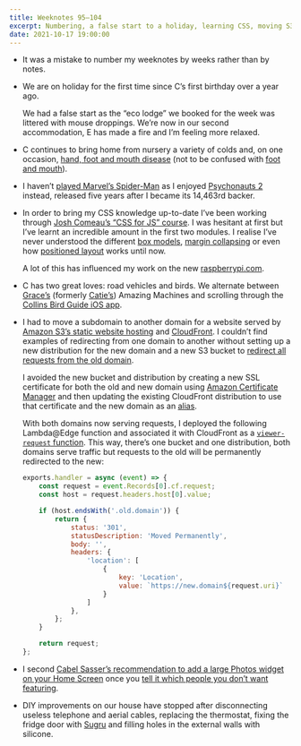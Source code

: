 ```yaml
---
title: Weeknotes 95–104
excerpt: Numbering, a false start to a holiday, learning CSS, moving S3 static websites and end to DIY.
date: 2021-10-17 19:00:00
---
```

- It was a mistake to number my weeknotes by weeks rather than by notes.
- We are on holiday for the first time since C’s first birthday over a year ago.
	
    We had a false start as the “eco lodge” we booked for the week was littered with mouse droppings. We’re now in our second accommodation, E has made a fire and I’m feeling more relaxed.
- C continues to bring home from nursery a variety of colds and, on one occasion, [hand, foot and mouth disease](https://www.nhs.uk/conditions/hand-foot-mouth-disease/) (not to be confused with [foot and mouth](https://www.gov.uk/guidance/foot-and-mouth-disease)).
- I haven’t [played Marvel’s Spider-Man](/2021/08/15/weeknotes-83-94/) as I enjoyed [Psychonauts 2](https://www.doublefine.com/games/psychonauts-2) instead, released five years after I became its 14,463rd backer.
- In order to bring my CSS knowledge up-to-date I’ve been working through [Josh Comeau’s “CSS for JS” course](https://css-for-js.dev/). I was hesitant at first but I’ve learnt an incredible amount in the first two modules. I realise I’ve never understood the different [box models](https://developer.mozilla.org/en-US/docs/Learn/CSS/Building_blocks/The_box_model), [margin collapsing](https://developer.mozilla.org/en-US/docs/Web/CSS/CSS_Box_Model/Mastering_margin_collapsing) or even how [positioned layout](https://developer.mozilla.org/en-US/docs/Learn/CSS/CSS_layout/Positioning) works until now.

    A lot of this has influenced my work on the new [raspberrypi.com](https://www.raspberrypi.com/).
- C has two great loves: road vehicles and birds. We alternate between [Grace’s](https://www.bbc.co.uk/programmes/m0009mbx) (formerly [Catie’s](https://www.bbc.co.uk/programmes/p06m8m6y)) Amazing Machines and scrolling through the [Collins Bird Guide iOS app](https://apps.apple.com/gb/app/collins-bird-guide/id868827305).
- I had to move a subdomain to another domain for a website served by [Amazon S3’s static website hosting](https://docs.aws.amazon.com/AmazonS3/latest/userguide/WebsiteHosting.html) and [CloudFront](https://aws.amazon.com/cloudfront/). I couldn’t find examples of redirecting from one domain to another without setting up a new distribution for the new domain and a new S3 bucket to [redirect all requests from the old domain](https://docs.aws.amazon.com/AmazonS3/latest/userguide/how-to-page-redirect.html#redirect-endpoint-host).

    I avoided the new bucket and distribution by creating a new SSL certificate for both the old and new domain using [Amazon Certificate Manager](https://aws.amazon.com/certificate-manager/) and then updating the existing CloudFront distribution to use that certificate and the new domain as an [alias](https://docs.aws.amazon.com/AmazonCloudFront/latest/DeveloperGuide/CNAMEs.html#CreatingCNAME).
	
    With both domains now serving requests, I deployed the following Lambda@Edge function and associated it with CloudFront as a [`viewer-request` function](https://docs.aws.amazon.com/AmazonCloudFront/latest/DeveloperGuide/lambda-cloudfront-trigger-events.html). This way, there’s one bucket and one distribution, both domains serve traffic but requests to the old will be permanently redirected to the new:

    ```javascript
    exports.handler = async (event) => {
        const request = event.Records[0].cf.request;
        const host = request.headers.host[0].value;

        if (host.endsWith('.old.domain')) {
            return {
                status: '301',
                statusDescription: 'Moved Permanently',
                body: '',
                headers: {
                    'location': [
                        {
                            key: 'Location',
                            value: `https://new.domain${request.uri}`
                        }
                    ]
                },
            };
        }

        return request;
    };
    ```
- I second [Cabel Sasser’s recommendation to add a large Photos widget on your Home Screen](https://www.twitter.com/cabel/status/1426269188348268548) once you [tell it which people you don’t want featuring](https://www.twitter.com/cabel/status/1426270646468714496).
- DIY improvements on our house have stopped after disconnecting useless telephone and aerial cables, replacing the thermostat, fixing the fridge door with [Sugru](https://sugru.com/) and filling holes in the external walls with silicone.
